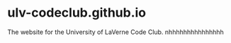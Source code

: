 ulv-codeclub.github.io
======================

The website for the University of LaVerne Code Club. nhhhhhhhhhhhhhhh
